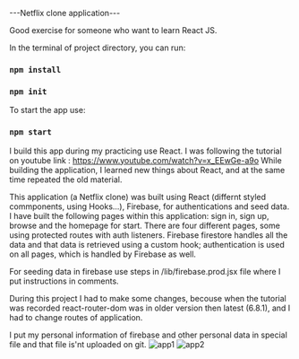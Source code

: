 ---Netflix clone application---

Good exercise for someone who want to learn React JS.

In the terminal of project directory, you can run:

### `npm install`

### `npm init`

To start the app use:

### `npm start`

I build this app during my practicing use React. I was following the tutorial on youtube link : https://www.youtube.com/watch?v=x_EEwGe-a9o
While building the application, I learned new things about React, and at the same time repeated the old material.

This application (a Netflix clone) was built using React (differnt styled commponents, using Hooks...), Firebase, for authentications and seed data. I have built the following pages within this application: sign in, sign up, browse and the homepage for start. There are four different pages, some using protected routes with auth listeners. Firebase firestore handles all the data and that data is retrieved using a custom hook; authentication is used on all pages, which is handled by Firebase as well.

For seeding data in firebase use steps in /lib/firebase.prod.jsx file where I put instructions in comments.

During this project I had to make some changes, becouse when the tutorial was recorded react-router-dom was in older version then latest (6.8.1), and I had to change routes of application.

I put my personal information of firebase and other personal data in special file and that file is'nt uploaded on git.
![app1](https://user-images.githubusercontent.com/90158693/219052366-5c21123a-d57f-4a5a-b24c-4a3378a9bc75.jpg)
![app2](https://user-images.githubusercontent.com/90158693/219052407-5feecfa4-97ff-41c3-98f9-6bc4caf5ca37.jpg)
